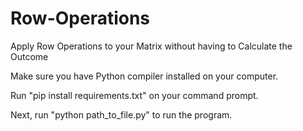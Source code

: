 # Row-Operations
Apply Row Operations to your Matrix without having to Calculate the Outcome

Make sure you have Python compiler installed on your computer.

Run "pip install requirements.txt" on your command prompt.

Next, run "python path_to_file.py" to run the program.
